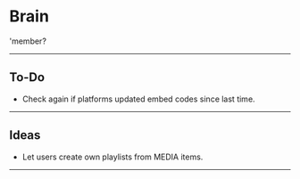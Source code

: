 # Brain

'member?

---

## To-Do

- Check again if platforms updated embed codes since last time.

---

## Ideas

- Let users create own playlists from MEDIA items.

---
